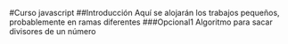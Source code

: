 #Curso javascript
##Introducción
Aquí se alojarán los trabajos pequeños, probablemente en ramas diferentes
###Opcional1
Algoritmo para sacar divisores de un número